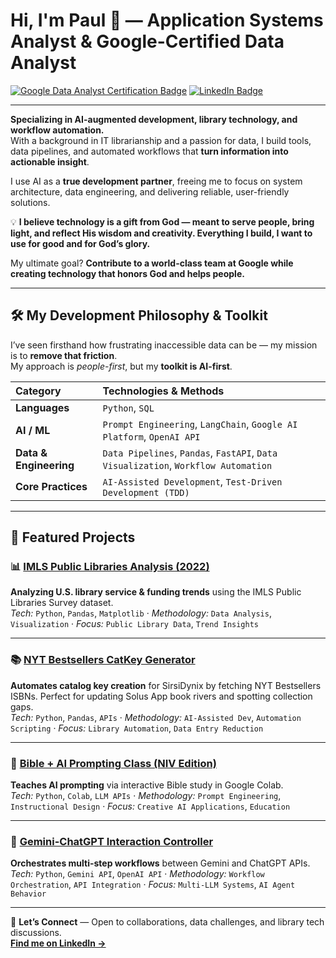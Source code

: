 # Hi, I'm Paul 👋 — Application Systems Analyst & Google-Certified Data Analyst

[![Google Data Analyst Certification Badge](https://img.shields.io/badge/Google%20Data%20Analytics-Certified-blue)](https://www.credly.com/badges/d41670d1-a861-474d-be14-0c973c39d122/public_url)
[![LinkedIn Badge](https://img.shields.io/badge/LinkedIn-Connect-0077B5?style=flat&logo=linkedin&logoColor=white)](https://www.linkedin.com/in/systemslibrarian)

---

**Specializing in AI-augmented development, library technology, and workflow automation.**  
With a background in IT librarianship and a passion for data, I build tools, data pipelines, and automated workflows that **turn information into actionable insight**.  

I use AI as a **true development partner**, freeing me to focus on system architecture, data engineering, and delivering reliable, user-friendly solutions.  

💡 **I believe technology is a gift from God — meant to serve people, bring light, and reflect His wisdom and creativity. Everything I build, I want to use for good and for God’s glory.**  

My ultimate goal? **Contribute to a world-class team at Google while creating technology that honors God and helps people.**

---

## 🛠 My Development Philosophy & Toolkit

I’ve seen firsthand how frustrating inaccessible data can be — my mission is to **remove that friction**.  
My approach is *people-first*, but my **toolkit is AI-first**.

| Category              | Technologies & Methods |
| :-------------------- | :---------------------- |
| **Languages**         | `Python`, `SQL` |
| **AI / ML**            | `Prompt Engineering`, `LangChain`, `Google AI Platform`, `OpenAI API` |
| **Data & Engineering** | `Data Pipelines`, `Pandas`, `FastAPI`, `Data Visualization`, `Workflow Automation` |
| **Core Practices**     | `AI-Assisted Development`, `Test-Driven Development (TDD)` |

---

## 🚀 Featured Projects

### 📊 [IMLS Public Libraries Analysis (2022)](https://github.com/systemslibrarian/imls-public-libraries-2022)
**Analyzing U.S. library service & funding trends** using the IMLS Public Libraries Survey dataset.  
*Tech:* `Python`, `Pandas`, `Matplotlib` · *Methodology:* `Data Analysis`, `Visualization` · *Focus:* `Public Library Data`, `Trend Insights`

---

### 📚 [NYT Bestsellers CatKey Generator](https://github.com/systemslibrarian/NYT-Bestsellers-CatKey-Generator)
**Automates catalog key creation** for SirsiDynix by fetching NYT Bestsellers ISBNs. Perfect for updating Solus App book rivers and spotting collection gaps.  
*Tech:* `Python`, `Pandas`, `APIs` · *Methodology:* `AI-Assisted Dev`, `Automation Scripting` · *Focus:* `Library Automation`, `Data Entry Reduction`

---

### 🧠 [Bible + AI Prompting Class (NIV Edition)](https://github.com/systemslibrarian/bible-ai-prompting-class)
**Teaches AI prompting** via interactive Bible study in Google Colab.  
*Tech:* `Python`, `Colab`, `LLM APIs` · *Methodology:* `Prompt Engineering`, `Instructional Design` · *Focus:* `Creative AI Applications`, `Education`

---

### 🤖 [Gemini-ChatGPT Interaction Controller](https://github.com/systemslibrarian/Gemini-ChatGPT-Interaction)
**Orchestrates multi-step workflows** between Gemini and ChatGPT APIs.  
*Tech:* `Python`, `Gemini API`, `OpenAI API` · *Methodology:* `Workflow Orchestration`, `API Integration` · *Focus:* `Multi-LLM Systems`, `AI Agent Behavior`

---

💬 **Let’s Connect** — Open to collaborations, data challenges, and library tech discussions.  
**[Find me on LinkedIn →](https://www.linkedin.com/in/systemslibrarian)**
